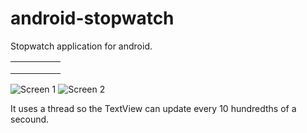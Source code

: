 android-stopwatch
=================

Stopwatch application for android. 

|   |   |   |   |   |
|---|---|---|---|---|
|   |   |   |   |   |
|   |   |   |   |   |
|   |   |   |   |   |
![Screen 1](http://i.imgur.com/5fbqfKl.png)
![Screen 2](http://i.imgur.com/gWFkrWG.png)


It uses a thread so the TextView can update every 10 hundredths of a secound.
